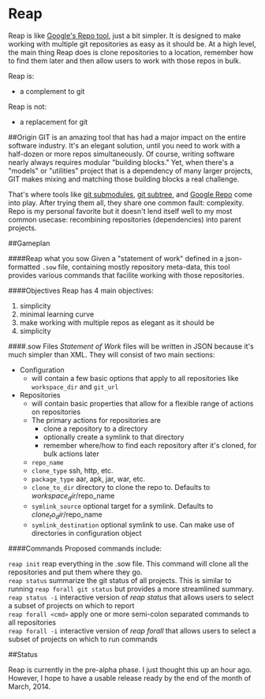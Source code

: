 Reap
====

Reap is like [Google's Repo tool](https://code.google.com/p/git-repo/), just a bit simpler. It is designed to make working with multiple git repositories as easy as it should be. At a high level, the main thing Reap does is clone repositories to a location, remember how to find them later and then allow users to work with those repos in bulk.

Reap is:
 - a complement to git
 
Reap is not:
 - a replacement for git
 
##Origin
GIT is an amazing tool that has had a major impact on the entire software industry. It's an elegant solution, until you need to work with a half-dozen or more repos simultaneously. Of course, writing software nearly always requires modular "building blocks." Yet, when there's a "models" or "utilities" project that is a dependency of many larger projects, GIT makes mixing and matching those building blocks a real challenge.

That's where tools like [git submodules](http://git-scm.com/docs/git-submodule), [git subtree](https://github.com/git/git/blob/master/contrib/subtree/git-subtree.txt), and [Google Repo](https://code.google.com/p/git-repo/) come into play. After trying them all, they share one common fault: complexity. Repo is my personal favorite but it doesn't lend itself well to my most common usecase: recombining repositories (dependencies) into parent projects.


##Gameplan

####Reap what you sow
Given a "statement of work" defined in a json-formatted `.sow` file, containing mostly repository meta-data, this tool provides various commands that facilite working with those repositories.

####Objectives
Reap has 4 main objectives:

1. simplicity
1. minimal learning curve
1. make working with multiple repos as elegant as it should be
1. simplicity

####.sow Files
_Statement of Work_ files will be written in JSON because it's much simpler than XML. They will consist of two main sections:
 - Configuration
     * will contain a few basic options that apply to all repositories like `workspace_dir` and `git_url`
 - Repositories
     * will contain basic properties that allow for a flexible range of actions on repositories
     * The primary actions for repositories are
         - clone a repository to a directory
         - optionally create a symlink to that directory
         - remember where/how to find each repository after it's cloned, for bulk actions later
     * `repo_name`
     * `clone_type` ssh, http, etc.
     * `package_type` aar, apk, jar, war, etc.
     * `clone_to_dir` directory to clone the repo to. Defaults to $workspace_dir/$repo_name
     * `symlink_source` optional target for a symlink. Defaults to $clone_to_dir/$repo_name
     * `symlink_destination` optional symlink to use. Can make use of directories in configuration object

####Commands
Proposed commands include:

`reap init` reap everything in the .sow file. This command will clone all the repositories and put them where they go.    
`reap status` summarize the git status of all projects. This is similar to running `reap forall git status` but provides a more streamlined summary.    
`reap status -i` interactive version of _reap status_ that allows users to select a subset of projects on which to report     
`reap forall <cmd>` apply one or more semi-colon separated commands to all repositories    
`reap forall -i` interactive version of _reap forall_ that allows users to select a subset of projects on which to run commands    

##Status

Reap is currently in the pre-alpha phase. I just thought this up an hour ago. However, I hope to have a usable release ready by the end of the month of March, 2014.
